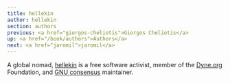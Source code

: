 ```yaml
---
title: hellekin
author: hellekin
section: authors
previous: <a href="giorgos-cheliotis">Giorgos Cheliotis</a>
up: <a href="/book/authors">Authors</a>
next: <a href="jaromil">jaromil</a>
---
```


A global nomad, [hellekin](https://twitter.com/hellekin) is a free
software activist, member of the [Dyne.org](https://dyne.org)
Foundation, and [GNU consensus](https://gnu.org/consensus) maintainer.
